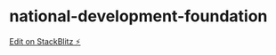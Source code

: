 # national-development-foundation

[Edit on StackBlitz ⚡️](https://stackblitz.com/edit/national-development-foundation)